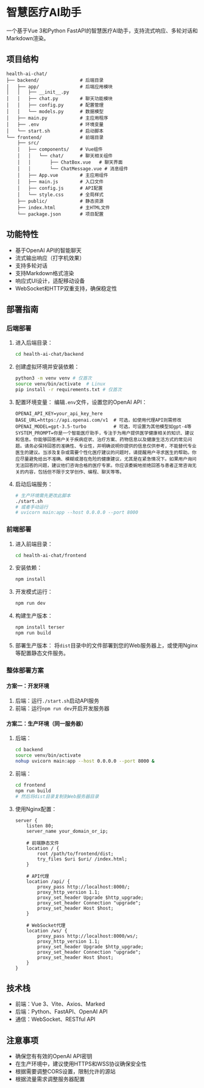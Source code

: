 # 智慧医疗AI助手

一个基于Vue 3和Python FastAPI的智慧医疗AI助手，支持流式响应、多轮对话和Markdown渲染。

## 项目结构

```
health-ai-chat/
├── backend/               # 后端目录
│   ├── app/               # 后端应用模块
│   │   ├── __init__.py
│   │   ├── chat.py        # 聊天功能模块
│   │   ├── config.py      # 配置管理
│   │   └── models.py      # 数据模型
│   ├── main.py            # 主应用程序
│   ├── .env               # 环境变量
│   └── start.sh           # 启动脚本
└── frontend/              # 前端目录
    ├── src/
    │   ├── components/    # Vue组件
    │   │   └── chat/      # 聊天相关组件
    │   │       ├── ChatBox.vue   # 聊天界面
    │   │       └── ChatMessage.vue # 消息组件
    │   ├── App.vue        # 主应用组件
    │   ├── main.js        # 入口文件
    │   ├── config.js      # API配置
    │   └── style.css      # 全局样式
    ├── public/            # 静态资源
    ├── index.html         # 主HTML文件
    └── package.json       # 项目配置
```

## 功能特性

- 基于OpenAI API的智能聊天
- 流式输出响应（打字机效果）
- 支持多轮对话
- 支持Markdown格式渲染
- 响应式UI设计，适配移动设备
- WebSocket和HTTP双重支持，确保稳定性

## 部署指南

### 后端部署

1. 进入后端目录：
   ```bash
   cd health-ai-chat/backend
   ```

2. 创建虚拟环境并安装依赖：
   ```bash
   python3 -m venv venv # 仅首次
   source venv/bin/activate  # Linux
   pip install -r requirements.txt # 仅首次
   ```

3. 配置环境变量：
   编辑`.env`文件，设置您的OpenAI API：
   ```
   OPENAI_API_KEY=your_api_key_here
   BASE_URL=https://api.openai.com/v1  # 可选，如使用代理API则需修改
   OPENAI_MODEL=gpt-3.5-turbo          # 可选，可设置为其他模型如gpt-4等
   SYSTEM_PROMPT=你是一个智能医疗助手，专注于为用户提供医学健康相关的知识、建议和信息。你能够回答用户关于疾病症状、治疗方案、药物信息以及健康生活方式的常见问题。请务必保持回答的准确性、专业性，并明确说明你提供的信息仅供参考，不能替代专业医生的建议。当涉及复杂或需要个性化医疗建议的问题时，请提醒用户寻求医生的帮助。你应尽量避免给出不准确、模糊或潜在危险的健康建议，尤其是在紧急情况下。如果用户询问无法回答的问题，建议他们咨询合格的医疗专家。你应该委婉地拒绝回答与患者正常咨询无关的内容，包括但不限于文学创作、编程、聊天等等。
   ```

4. 启动后端服务：
   ```bash
   # 生产环境需先更改此脚本
   ./start.sh
   # 或者手动运行
   # uvicorn main:app --host 0.0.0.0 --port 8000
   ```

### 前端部署

1. 进入前端目录：
   ```bash
   cd health-ai-chat/frontend
   ```

2. 安装依赖：
   ```bash
   npm install
   ```

3. 开发模式运行：
   ```bash
   npm run dev
   ```

4. 构建生产版本：
   ```bash
   npm install terser
   npm run build
   ```

5. 部署生产版本：
   将`dist`目录中的文件部署到您的Web服务器上，或使用Nginx等配置静态文件服务。

### 整体部署方案

#### 方案一：开发环境

1. 后端：运行`./start.sh`启动API服务
2. 前端：运行`npm run dev`开启开发服务器

#### 方案二：生产环境（同一服务器）

1. 后端：
   ```bash
   cd backend
   source venv/bin/activate
   nohup uvicorn main:app --host 0.0.0.0 --port 8000 &
   ```

2. 前端：
   ```bash
   cd frontend
   npm run build
   # 然后将dist目录复制到Web服务器目录
   ```

3. 使用Nginx配置：
   ```nginx
   server {
       listen 80;
       server_name your_domain_or_ip;

       # 前端静态文件
       location / {
           root /path/to/frontend/dist;
           try_files $uri $uri/ /index.html;
       }

       # API代理
       location /api/ {
           proxy_pass http://localhost:8000/;
           proxy_http_version 1.1;
           proxy_set_header Upgrade $http_upgrade;
           proxy_set_header Connection "upgrade";
           proxy_set_header Host $host;
       }

       # WebSocket代理
       location /ws/ {
           proxy_pass http://localhost:8000/ws/;
           proxy_http_version 1.1;
           proxy_set_header Upgrade $http_upgrade;
           proxy_set_header Connection "upgrade";
           proxy_set_header Host $host;
       }
   }
   ```

## 技术栈

- 前端：Vue 3、Vite、Axios、Marked
- 后端：Python、FastAPI、OpenAI API
- 通信：WebSocket、RESTful API

## 注意事项

- 确保您有有效的OpenAI API密钥
- 在生产环境中，建议使用HTTPS和WSS协议确保安全性
- 根据需要调整CORS设置，限制允许的源站
- 根据流量需求调整服务器配置
